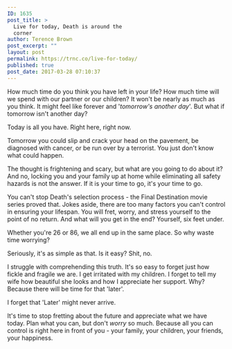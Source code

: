 ```yaml
---
ID: 1635
post_title: >
  Live for today, Death is around the
  corner
author: Terence Brown
post_excerpt: ""
layout: post
permalink: https://trnc.co/live-for-today/
published: true
post_date: 2017-03-28 07:10:37
---
```

How much time do you think you have left in your life? How much time will we spend with our partner or our children? It won&#39;t be nearly as much as you think. It might feel like forever and &#39;<em>tomorrow&#39;s another day</em>&#39;. But what if tomorrow isn&#39;t another day?

Today is all you have. Right here, right now.

Tomorrow you could slip and crack your head on the pavement, be diagnosed with cancer, or be run over by a terrorist. You just don&#39;t know what could happen.

The thought is frightening and scary, but what are you going to do about it? And no, locking you and your family up at home while eliminating all safety hazards is not the answer. If it is your time to go, it&#39;s your time to go.

You can&#39;t stop Death&#39;s selection process - the Final Destination movie series proved that. Jokes aside, there are too many factors you can&#39;t control in ensuring your lifespan. You will fret, worry, and stress yourself to the point of no return. And what will you get in the end? Yourself, six feet under.

Whether you&#39;re 26 or 86, we all end up in the same place. So why waste time worrying?

Seriously, it&#39;s as simple as that. Is it easy? Shit, no.

I struggle with comprehending this truth. It&#39;s so easy to forget just how fickle and fragile we are. I get irritated with my children. I forget to tell my wife how beautiful she looks and how I appreciate her support. Why? Because there will be time for that &#39;later&#39;.

I forget that &#39;Later&#39; might never arrive.

It&#39;s time to stop fretting about the future and appreciate what we have today. Plan what you can, but don&#39;t <em>worry</em> so much. Because all you can control is right here in front of you - your family, your children, your friends, your happiness.